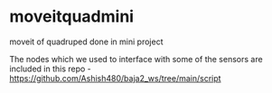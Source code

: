 # moveitquadmini
moveit of quadruped done in mini project

The nodes which we used to interface with some of the sensors are included in this repo - https://github.com/Ashish480/baja2_ws/tree/main/script
